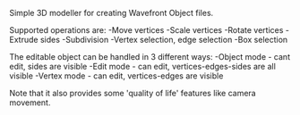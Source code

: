 Simple 3D modeller for creating Wavefront Object files.

Supported operations are:
-Move vertices
-Scale vertices
-Rotate vertices
-Extrude sides
-Subdivision
-Vertex selection, edge selection
-Box selection

The editable object can be handled in 3 different ways:
-Object mode - cant edit, sides are visible
-Edit mode - can edit, vertices-edges-sides are all visible
-Vertex mode - can edit, vertices-edges are visible

Note that it also provides some 'quality of life' features like camera movement.